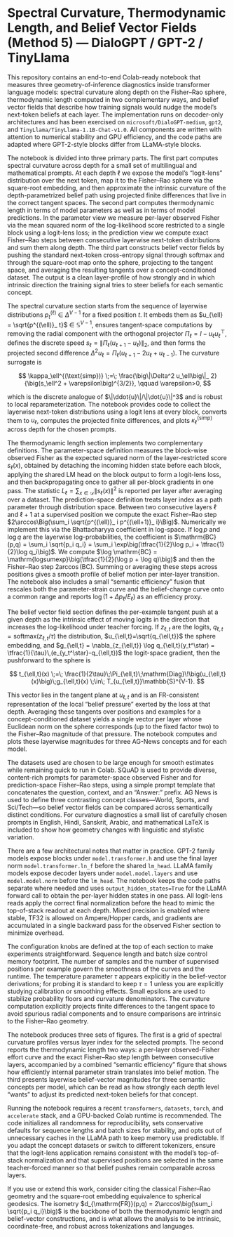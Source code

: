 # Spectral Curvature, Thermodynamic Length, and Belief Vector Fields (Method 5) — DialoGPT / GPT-2 / TinyLlama

This repository contains an end-to-end Colab-ready notebook that measures three geometry-of-inference diagnostics inside transformer language models: spectral curvature along depth on the Fisher–Rao sphere, thermodynamic length computed in two complementary ways, and belief vector fields that describe how training signals would nudge the model’s next-token beliefs at each layer. The implementation runs on decoder-only architectures and has been exercised on `microsoft/DialoGPT-medium`, `gpt2`, and `TinyLlama/TinyLlama-1.1B-Chat-v1.0`. All components are written with attention to numerical stability and GPU efficiency, and the code paths are adapted where GPT-2-style blocks differ from LLaMA-style blocks.

The notebook is divided into three primary parts. The first part computes spectral curvature across depth for a small set of multilingual and mathematical prompts. At each depth ℓ we expose the model’s “logit-lens” distribution over the next token, map it to the Fisher–Rao sphere via the square-root embedding, and then approximate the intrinsic curvature of the depth-parametrized belief path using projected finite differences that live in the correct tangent spaces. The second part computes thermodynamic length in terms of model parameters as well as in terms of model predictions. In the parameter view we measure per-layer observed Fisher via the mean squared norm of the log-likelihood score restricted to a single block using a logit-lens loss; in the prediction view we compute exact Fisher–Rao steps between consecutive layerwise next-token distributions and sum them along depth. The third part constructs belief vector fields by pushing the standard next-token cross-entropy signal through softmax and through the square-root map onto the sphere, projecting to the tangent space, and averaging the resulting tangents over a concept-conditioned dataset. The output is a clean layer-profile of how strongly and in which intrinsic direction the training signal tries to steer beliefs for each semantic concept.

The spectral curvature section starts from the sequence of layerwise distributions $p^{(\ell)}_ t$ $\in$ $\Delta^{V-1}$ for a fixed position $t$. It embeds them as $u_{\ell} = \sqrt{p^{(\ell)}_ t}$ $\in$ $\mathbb{S}^{V-1}$, ensures tangent-space computations by removing the radial component with the orthogonal projector $\Pi_\ell = I - u_\ell u_\ell^\top$, defines the discrete speed $s_\ell = \|\Pi_\ell (u_{\ell+1} - u_\ell)\|_ 2$, and then forms the projected second difference $\Delta^2 u_\ell = \Pi_\ell (u_{\ell+1} - 2u_\ell + u_{\ell-1})$. The curvature surrogate is

$$
\kappa_\ell^{(\text{simp})} \;=\; \frac{\big\|\Delta^2 u_\ell\big\|_ 2}{\big(s_\ell^2 + \varepsilon\big)^{3/2}}, \qquad \varepsilon>0,
$$

which is the discrete analogue of $\|\ddot{u}\|/\|\dot{u}\|^3$ and is robust to local reparameterization. The notebook provides code to collect the layerwise next-token distributions using a logit lens at every block, converts them to $u_\ell$, computes the projected finite differences, and plots $\kappa_\ell^{(\text{simp})}$ across depth for the chosen prompts.

The thermodynamic length section implements two complementary definitions. The parameter-space definition measures the block-wise observed Fisher as the expected squared norm of the layer-restricted score $s_\ell(x)$, obtained by detaching the incoming hidden state before each block, applying the shared LM head on the block output to form a logit-lens loss, and then backpropagating once to gather all per-block gradients in one pass. The statistic $L_\ell = \sum_{x\in\mathcal D}\|s_\ell(x)\|^2$ is reported per layer after averaging over a dataset. The prediction-space definition treats layer index as a path parameter through distribution space. Between two consecutive layers $\ell$ and $\ell+1$ at a supervised position we compute the exact Fisher–Rao step $2\arccos\Big(\sum_i \sqrt{p^{(\ell)}_ i p^{(\ell+1)}_ i}\Big)$. Numerically we implement this via the Bhattacharyya coefficient in log-space. If $\log p$ and $\log q$ are the layerwise log-probabilities, the coefficient is $\mathrm{BC}(p,q) = \sum_i \sqrt{p_i q_i} = \sum_i \exp\big(\tfrac{1}{2}\log p_i + \tfrac{1}{2}\log q_i\big)$. We compute $\log \mathrm{BC} = \mathrm{logsumexp}\big(\tfrac{1}{2}(\log p + \log q)\big)$ and then the Fisher–Rao step $2\arccos(\mathrm{BC})$. Summing or averaging these steps across positions gives a smooth profile of belief motion per inter-layer transition. The notebook also includes a small “semantic efficiency” fusion that rescales both the parameter-strain curve and the belief-change curve onto a common range and reports $\log\big(1+\Delta p_\ell/E_\ell\big)$ as an efficiency proxy.

The belief vector field section defines the per-example tangent push at a given depth as the intrinsic effect of moving logits in the direction that increases the log-likelihood under teacher forcing. If $z_{\ell,t}$ are the logits, $q_{\ell,t}=\mathrm{softmax}(z_{\ell,t}/\tau)$ the distribution, $u_{\ell,t}=\sqrt{q_{\ell,t}}$ the sphere embedding, and $g_{\ell,t} = \nabla_{z_{\ell,t}} \log q_{\ell,t}(y_t^\star) = \tfrac{1}{\tau}\,(e_{y_t^\star}-q_{\ell,t})$ the logit-space gradient, then the pushforward to the sphere is

$$
t_{\ell,t}(x) \;=\; \frac{1}{2\tau}\;\Pi_{\ell,t}\;\mathrm{Diag}\!\big(u_{\ell,t}(x)\big)\;g_{\ell,t}(x) \;\in\; T_{u_{\ell,t}}\mathbb{S}^{V-1}.
$$

This vector lies in the tangent plane at $u_{\ell,t}$ and is an FR-consistent representation of the local “belief pressure” exerted by the loss at that depth. Averaging these tangents over positions and examples for a concept-conditioned dataset yields a single vector per layer whose Euclidean norm on the sphere corresponds (up to the fixed factor two) to the Fisher–Rao magnitude of that pressure. The notebook computes and plots these layerwise magnitudes for three AG-News concepts and for each model.

The datasets used are chosen to be large enough for smooth estimates while remaining quick to run in Colab. SQuAD is used to provide diverse, content-rich prompts for parameter-space observed Fisher and for prediction-space Fisher–Rao steps, using a simple prompt template that concatenates the question, context, and an “Answer:” prefix. AG News is used to define three contrasting concept classes—World, Sports, and Sci/Tech—so belief vector fields can be compared across semantically distinct conditions. For curvature diagnostics a small list of carefully chosen prompts in English, Hindi, Sanskrit, Arabic, and mathematical LaTeX is included to show how geometry changes with linguistic and stylistic variation.

There are a few architectural notes that matter in practice. GPT-2 family models expose blocks under `model.transformer.h` and use the final layer norm `model.transformer.ln_f` before the shared `lm_head`. LLaMA family models expose decoder layers under `model.model.layers` and use `model.model.norm` before the `lm_head`. The notebook keeps the code paths separate where needed and uses `output_hidden_states=True` for the LLaMA forward call to obtain the per-layer hidden states in one pass. All logit-lens reads apply the correct final normalization before the head to mimic the top-of-stack readout at each depth. Mixed precision is enabled where stable, TF32 is allowed on Ampere/Hopper cards, and gradients are accumulated in a single backward pass for the observed Fisher section to minimize overhead.

The configuration knobs are defined at the top of each section to make experiments straightforward. Sequence length and batch size control memory footprint. The number of samples and the number of supervised positions per example govern the smoothness of the curves and the runtime. The temperature parameter $\tau$ appears explicitly in the belief-vector derivations; for probing it is standard to keep $\tau=1$ unless you are explicitly studying calibration or smoothing effects. Small epsilons are used to stabilize probability floors and curvature denominators. The curvature computation explicitly projects finite differences to the tangent space to avoid spurious radial components and to ensure comparisons are intrinsic to the Fisher–Rao geometry.

The notebook produces three sets of figures. The first is a grid of spectral curvature profiles versus layer index for the selected prompts. The second reports the thermodynamic length two ways: a per-layer observed-Fisher effort curve and the exact Fisher–Rao step length between consecutive layers, accompanied by a combined “semantic efficiency” figure that shows how efficiently internal parameter strain translates into belief motion. The third presents layerwise belief-vector magnitudes for three semantic concepts per model, which can be read as how strongly each depth level “wants” to adjust its predicted next-token beliefs for that concept.

Running the notebook requires a recent `transformers`, `datasets`, `torch`, and `accelerate` stack, and a GPU-backed Colab runtime is recommended. The code initializes all randomness for reproducibility, sets conservative defaults for sequence lengths and batch sizes for stability, and opts out of unnecessary caches in the LLaMA path to keep memory use predictable. If you adapt the concept datasets or switch to different tokenizers, ensure that the logit-lens application remains consistent with the model’s top-of-stack normalization and that supervised positions are selected in the same teacher-forced manner so that belief pushes remain comparable across layers.

If you use or extend this work, consider citing the classical Fisher–Rao geometry and the square-root embedding equivalence to spherical geodesics. The isometry $d_{\mathrm{FR}}(p,q) = 2\arccos\big(\sum_i \sqrt{p_i q_i}\big)$ is the backbone of both the thermodynamic length and belief-vector constructions, and is what allows the analysis to be intrinsic, coordinate-free, and robust across tokenizations and languages.
